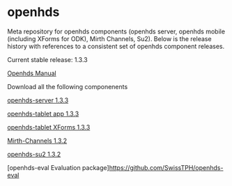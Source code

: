 openhds
=======

Meta repository for openhds components (openhds server, openhds mobile (including XForms for ODK), Mirth Channels, Su2). Below is the release history with references to a consistent set of openhds component releases.

Current stable release: 1.3.3

[Openhds Manual](https://github.com/SwissTPH/openhds/blob/master/doc/OpenHDS_Manual.pdf?raw=true)

Download all the following componenents

[openhds-server 1.3.3](https://github.com/SwissTPH/openhds-server/releases/download/1.3.3release/openhds.war)

[openhds-tablet app 1.3.3](https://github.com/SwissTPH/openhds-tablet/releases/download/1.3.3release/openhds-tablet-1.3.3.apk)

[openhds-tablet XForms 1.3.3](https://github.com/SwissTPH/openhds-tablet/releases/download/1.3.3release/xlsforms-1.3.3.zip)

[Mirth-Channels 1.3.2](https://github.com/SwissTPH/Mirth-Channels/releases/download/1.3.2/Mirth-Channels.zip)

[openhds-su2 1.3.2](https://github.com/SwissTPH/openhds-su2/archive/v1.3.2.zip)

[openhds-eval Evaluation package]https://github.com/SwissTPH/openhds-eval


